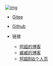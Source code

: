 <!-- _navbar.md -->

[![img](https://waibi.oss-cn-chengdu.aliyuncs.com/picGo/logo.png ':class=left-img  :alt=Stream-Query')](https://dromara.gitee.io/stream-query/)

* [Gitee](https://gitee.com/VampireAchao/stream-query)
* [Github](https://github.com/VampireAchao/stream-query)

* 链接
    * [阿超的博客](https://vampireachao.gitee.io/)
    * [臧臧的博客](https://zverify.cn/)
    * [阿超B站个人页](https://space.bilibili.com/34830549)
    
